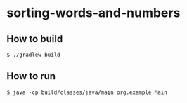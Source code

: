 # sorting-words-and-numbers

## How to build

```shell-session
$ ./gradlew build
```

## How to run

```shell-session
$ java -cp build/classes/java/main org.example.Main
```

